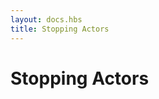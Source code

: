 ```yaml
---
layout: docs.hbs
title: Stopping Actors
---
```

# Stopping Actors

<!--*Quoted from [How to Stop an Actor... the Right Way](https://petabridge.com/blog/how-to-stop-an-actor-akkadotnet/)*


## Ways to Stop An Actor
There are four ways to stop an actor:

1. [`Stop()` the actor](#the-default-stop-an-actor): stops the actor immediately after it finishes processing the current message.
2. [`Kill` the actor](#noisy-on-purpose-kill-the-actor): this throws an `ActorKilledException` which will be logged and handled. The actor will stop immediately after it finishes processing the current message.
3. [Send the actor a `PoisonPill`](#graceful-shutdown-sending-an-actor-a-poisonpill-): the actor will finish processing the messages currently in its mailbox, and then `Stop`.
4. [Gracefully stop the actor](#shutdown-with-confirmation-gracefulstop-): stop an actor and get confirmation that the shutdown has completed.

Let's review each option in detail.

## The Default: `Stop()` an Actor
This is the go-to method to stop an actor, and should be your default approach.

#### What Happens When I `Stop()` an Actor?
This is the sequence of events when you `Stop()` an actor:

1. Actor receives the `Stop` message and suspends the actor's `Mailbox`.
3. Actor tells all its children to `Stop`. `Stop` messages propagate down the hierarchy below the actor.
4. Actor waits for all children to stop.
5. Actor calls `PostStop` lifecycle hook method for resource cleanup.
3. Actor shuts down.

The point of this sequence is to make sure that an actor—and any hierarchy beneath it—have a clean shut down.

#### How Do I Use `Stop()`?
You `Stop()` an actor via the `ActorContext`, like this:

```csharp
// targetActorRef dies immediately after
// it's finished processing current message
Context.Stop(targetActorRef);
```

#### When Do I Use `Stop()` vs. My Other Options?
`Stop()` is your go-to method and should be your default approach.

*Use `Stop` unless you have a specific reason to use `PoisonPill` or `Kill`.*

## Graceful Shutdown: Sending an Actor a `PoisonPill`
`PoisonPill` shuts down the actor AFTER it finishes processing the messages in its mailbox.

#### What Happens When I Send an Actor a `PoisonPill`?
Like `Stop`, `PoisonPill` message is an auto-received, system-level message. But the actor handles a `PoisonPill` in a different manner than `Stop`. Rather than being handled immediately, the actor treats a `PoisonPill` like an ordinary message. The `PoisonPill` goes to the back of the actor's mailbox.

The actor then processes the messages that are ahead of the PoisonPill in the mailbox. [Once it reaches the PoisonPill, the actor tells itself to Stop](https://github.com/akkadotnet/akka.net/blob/dev/src/core/Akka/Actor/ActorCell.DefaultMessages.cs#L275) and the sequence above will begin.

#### How Do I Use `PoisonPill`?
You send an actor a `PoisonPill` like this:

```csharp
// targetActorRef dies once it processes
// all messages currently in mailbox
targetActorRef.Tell(PoisonPill.Instance);
```

#### When Do I Use `PoisonPill` vs. My Other Options?
You should use `PoisonPill` when you want the actor to process its mailbox before shutting down. There are many times this may come up, but they are use-case dependent.

## Noisy on Purpose: `Kill` the Actor
`Kill` will cause an actor to be `Stop`ped by its supervisor. In the process, the supervisor will log the `ActorKilledException`.

#### What Happens When I `Kill` an Actor?
1. [The actor throws]((https://github.com/akkadotnet/akka.net/blob/dev/src/core/Akka/Actor/ActorCell.DefaultMessages.cs#L376)) an [`ActorKilledException`](https://github.com/akkadotnet/akka.net/blob/dev/src/core/Akka/Actor/Exceptions.cs#L134). The actor's supervisor logs this message.
    - Note: This suspends the actor mailbox from processing further user messages.
2. The actor's supervisor [handles the `ActorKilledException` and issues a `Stop` directive.](https://github.com/akkadotnet/akka.net/blob/dev/src/core/Akka/Actor/SupervisorStrategy.cs#L85)
3. The actor will stop per the `Stop` sequence outlined above.

#### How Do I Use `Kill`?
You `Kill` an actor like this:

```csharp
// targetActorRef dies immediately once it's finished
// processing current message, by throwing an ActorKilledException
// which is logged and handled by supervisor of targetActorRef
targetActorRef.Tell(Kill.Instance);
```

#### When Do I Use `Kill` vs. My Other Options?
When you want it to show in your logs that the actor was killed. This is pretty uncommon, but it does come up.

## Shutdown With Confirmation: `GracefulStop`
There is a fourth way to shut down an actor: `GracefulStop`. This convenience method wraps the methods above.

Sometimes you want to stop an actor and have your caller get confirmation that the target `IActorRef` has been stopped. For this, you can use [the `GracefulStop` extension method](https://github.com/akkadotnet/akka.net/blob/dev/src/core/Akka/Actor/GracefulStopSupport.cs#L35).

#### What Happens When I Send an Actor a `GracefulStop`?
By default, the actor will be sent a `PoisionPill` and will return your caller a `Task<bool>` which will complete within the timeout you specify.

There is also an [overload you can use to swap in a different message for `PoisonPill`](https://github.com/akkadotnet/akka.net/blob/dev/src/core/Akka/Actor/GracefulStopSupport.cs#L42) (e.g. `Stop` instead of `PoisonPill`).

#### How Do I Use `GracefulStop`?
You `GracefulStop` an actor like this:

```csharp
// targetActorRef is sent a PoisonPill by default
// and returns a task whose result confirms shutdown within 5 seconds
var shutdown = targetActorRef.GracefulStop(TimeSpan.FromSeconds(5));
```

### Related Documentation
- [Working With Actors - Stopping an Actor](../Working with actors#stopping-actors)-->